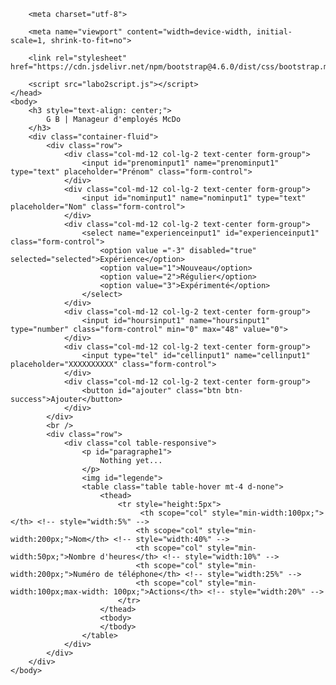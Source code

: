 <html>
    <head>
        <title>Laboratoire 2 | Web Client 2</title>

        <meta charset="utf-8">

        <meta name="viewport" content="width=device-width, initial-scale=1, shrink-to-fit=no">

        <link rel="stylesheet" href="https://cdn.jsdelivr.net/npm/bootstrap@4.6.0/dist/css/bootstrap.min.css">

        <script src="labo2script.js"></script>
    </head>
    <body>
        <h3 style="text-align: center;">
            G B | Manageur d'employés McDo
        </h3>
        <div class="container-fluid">
            <div class="row">
                <div class="col-md-12 col-lg-2 text-center form-group">
                    <input id="prenominput1" name="prenominput1" type="text" placeholder="Prénom" class="form-control">
                </div>
                <div class="col-md-12 col-lg-2 text-center form-group">
                    <input id="nominput1" name="nominput1" type="text" placeholder="Nom" class="form-control">
                </div>
                <div class="col-md-12 col-lg-2 text-center form-group">
                    <select name="experienceinput1" id="experienceinput1" class="form-control">
                        <option value ="-3" disabled="true" selected="selected">Expérience</option>
                        <option value="1">Nouveau</option>
                        <option value="2">Régulier</option>
                        <option value="3">Expérimenté</option>
                    </select>
                </div>
                <div class="col-md-12 col-lg-2 text-center form-group">
                    <input id="hoursinput1" name="hoursinput1" type="number" class="form-control" min="0" max="48" value="0">
                </div>
                <div class="col-md-12 col-lg-2 text-center form-group">
                    <input type="tel" id="cellinput1" name="cellinput1" placeholder="XXXXXXXXXX" class="form-control">
                </div>
                <div class="col-md-12 col-lg-2 text-center form-group">
                    <button id="ajouter" class="btn btn-success">Ajouter</button>
                </div>
            </div>
            <br />
            <div class="row">
                <div class="col table-responsive">
                    <p id="paragraphe1">
                        Nothing yet...
                    </p> 
                    <img id="legende">
                    <table class="table table-hover mt-4 d-none">
                        <thead>
                            <tr style="height:5px">
                                 <th scope="col" style="min-width:100px;"></th> <!-- style="width:5%" -->
                                <th scope="col" style="min-width:200px;">Nom</th> <!-- style="width:40%" -->
                                <th scope="col" style="min-width:50px;">Nombre d'heures</th> <!-- style="width:10%" -->
                                <th scope="col" style="min-width:200px;">Numéro de téléphone</th> <!-- style="width:25%" -->
                                <th scope="col" style="min-width:100px;max-width: 100px;">Actions</th> <!-- style="width:20%" -->
                            </tr>
                        </thead>
                        <tbody>
                        </tbody>
                    </table>
                </div>
            </div>
        </div>
    </body>
</html>